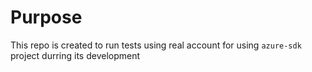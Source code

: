 Purpose
===
This repo is created to run tests using real account for using `azure-sdk` project durring its development 
